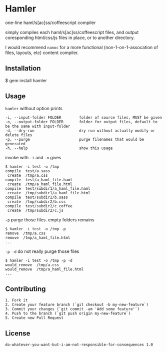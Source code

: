 # Hamler

one-line haml/s[ac]ss/coffeescript compiler

simply compiles each haml/s[ac]ss/coffeescript files, and output coresponding html/css/js files in place, or to another directory.

I would recommend `nanoc` for a more functional (non-1-on-1-assocation of files, layouts, etc) content compiler.

## Installation

$ gem install hamler

## Usage

`hamler` without option prints

    -i, --input-folder FOLDER        folder of source files, MUST be given
    -o, --output-folder FOLDER       folder for output files, default to be the same with input-folder
    -d, --dry-run                    dry run without actually modify or delete files
    -p, --purge                      purge filenames that would be generated
    -h, --help                       show this usage

invoke with `-i` and `-o` gives

    $ hamler -i test -o /tmp
    compile  test/a.sass
     create  /tmp/a.css
    compile  test/a_haml_file.haml
     create  /tmp/a_haml_file.html
    compile  test/subdir1/a_haml_file.haml
     create  /tmp/subdir1/a_haml_file.html
    compile  test/subdir2/b.sass
     create  /tmp/subdir2/b.css
    compile  test/subdir2/c.coffee
     create  /tmp/subdir2/c.js

`-p` purge those files. empty folders remains

    $ hamler -i test -o /tmp -p
    remove  /tmp/a.css
    remove  /tmp/a_haml_file.html
    ...

`-p -d` do not really purge those files

    $ hamler -i test -o /tmp -p -d 
    would_remove  /tmp/a.css
    would_remove  /tmp/a_haml_file.html
    ...

## Contributing

    1. Fork it
    2. Create your feature branch (`git checkout -b my-new-feature`)
    3. Commit your changes (`git commit -am 'Add some feature'`)
    4. Push to the branch (`git push origin my-new-feature`)
    5. Create new Pull Request

## License

    do-whatever-you-want-but-i-am-not-responsible-for-consequences 1.0
